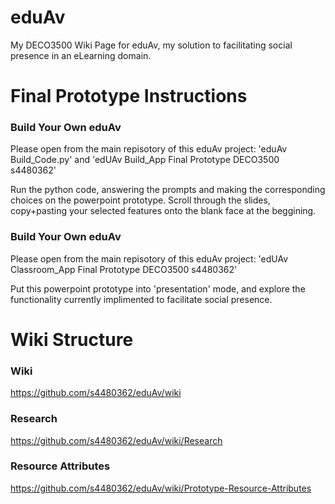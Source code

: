 # eduAv
My DECO3500 Wiki Page for eduAv, my solution to facilitating social presence in an eLearning domain.

# Final Prototype Instructions
### Build Your Own eduAv
Please open from the main repisotory of this eduAv project:
  'eduAv Build_Code.py' and 'edUAv Build_App Final Prototype DECO3500 s4480362'

Run the python code, answering the prompts and making the corresponding choices on the powerpoint prototype.
Scroll through the slides, copy+pasting your selected features onto the blank face at the beggining.

### Build Your Own eduAv
Please open from the main repisotory of this eduAv project:
  'edUAv Classroom_App Final Prototype DECO3500 s4480362'

Put this powerpoint prototype into 'presentation' mode, and explore the functionality currently implimented to facilitate social presence.

# Wiki Structure
### Wiki
https://github.com/s4480362/eduAv/wiki
### Research
https://github.com/s4480362/eduAv/wiki/Research
### Resource Attributes
https://github.com/s4480362/eduAv/wiki/Prototype-Resource-Attributes

